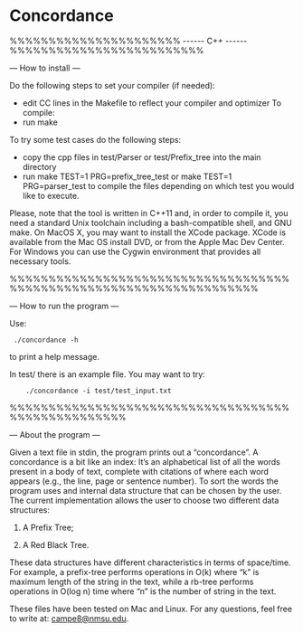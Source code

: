 Concordance
===========
%%%%%%%%%%%%%%%%%%%%%% ------  C++ ------  %%%%%%%%%%%%%%%%%%%%%%%%%

— How to install —

Do the following steps to set your compiler (if needed):
- edit CC lines in the Makefile to reflect your compiler and optimizer
To compile:
- run make

To try some test cases do the following steps:
- copy the cpp files in test/Parser or test/Prefix_tree into the main directory
- run
	make TEST=1 PRG=prefix_tree_test
 or
	make TEST=1 PRG=parser_test
to compile the files depending on which test you would like to execute.

Please, note that the tool is written in C++11 and, in order to compile it, you need a standard Unix toolchain including a bash-compatible shell, and GNU make. 
On MacOS X, you may want to install the XCode package. 
XCode is available from the Mac OS install DVD, or from the Apple Mac Dev Center. 
For Windows you can use the Cygwin environment that provides all necessary tools.

%%%%%%%%%%%%%%%%%%%%%%%%%%%%%%%%%%%%%%%%%%%%%%%%%%%%%%%%%%%%%%%%%%%%

— How to run the program —

Use:

	 ./concordance -h
to print a help message.

In test/ there is an example file. 
You may want to try:

		./concordance -i test/test_input.txt

%%%%%%%%%%%%%%%%%%%%%%%%%%%%%%%%%%%%%%%%%%%%%%%%%%%

— About the program —

Given a text file in stdin, the program prints out a “concordance”.
A concordance is a bit like an index: It’s an alphabetical list of all the words present in a body of text,
complete with citations of where each word appears (e.g., the line, page or sentence number). 
To sort the words the program uses and internal data structure that can be chosen by the user.
The current implementation allows the user to choose two different data structures:

1) A Prefix Tree;

2) A Red Black Tree.

These data structures have different characteristics in terms of space/time.
For example, a prefix-tree performs operations in O(k) where “k” is maximum length of the string in the text, while a rb-tree performs operations in O(log n) time where “n” is the number of string in the text.

These files have been tested on Mac and Linux.
For any questions, feel free to write at: campe8@nmsu.edu.

